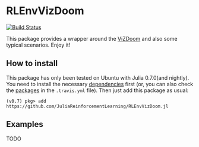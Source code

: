 # RLEnvVizDoom

[![Build Status](https://travis-ci.com/JuliaReinforcementLearning/RLEnvVizDoom.jl.svg?branch=master)](https://travis-ci.com/JuliaReinforcementLearning/RLEnvVizDoom.jl)

This package provides a wrapper around the [ViZDoom](https://github.com/mwydmuch/ViZDoom) and also some typical scenarios. Enjoy it!

## How to install

This package has only been tested on Ubuntu with Julia 0.7.0(and nightly). You need to install the necessary [dependencies](https://github.com/mwydmuch/ViZDoom/blob/master/doc/Building.md#-linux) first (or, you can also check the [packages](https://github.com/JuliaReinforcementLearning/RLEnvVizDoom.jl/blob/master/.travis.yml) in the `.travis.yml` file). Then just add this package as usual:

```
(v0.7) pkg> add https://github.com/JuliaReinforcementLearning/RLEnvVizDoom.jl
```

## Examples

TODO